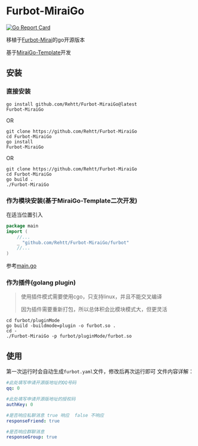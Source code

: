 # Furbot-MiraiGo
[![Go Report Card](https://goreportcard.com/badge/github.com/Rehtt/Furbot-MiraiGo)](https://goreportcard.com/report/github.com/Rehtt/Furbot-MiraiGo)

移植于[Furbot-Mirai](https://github.com/furleywolf/Furbot-Mirai)的go开源版本

基于[MiraiGo-Template](https://github.com/Logiase/MiraiGo-Template)开发

## 安装

### 直接安装

```shell
go install github.com/Rehtt/Furbot-MiraiGo@latest
Furbot-MiraiGo
```

OR

```shell
git clone https://github.com/Rehtt/Furbot-MiraiGo
cd Furbot-MiraiGo
go install
Furbot-MiraiGo
```
OR

```shell
git clone https://github.com/Rehtt/Furbot-MiraiGo
cd Furbot-MiraiGo
go build .
./Furbot-MiraiGo
```

### 作为模块安装(基于MiraiGo-Template二次开发)

在适当位置引入
```go
package main
import (
	//...
    _ "github.com/Rehtt/Furbot-MiraiGo/furbot"
	//...
)
```
参考[main.go](./main.go)

### 作为插件(golang plugin)
> 使用插件模式需要使用cgo，只支持linux，并且不能交叉编译
> 
> 因为插件需要重新打包，所以总体积会比模块模式大，但更灵活
```shell
cd furbot/pluginMode
go build -buildmode=plugin -o furbot.so .
cd -
./Furbot-MiraiGo -p furbot/pluginMode/furbot.so
```

## 使用
第一次运行时会自动生成`furbot.yaml`文件，修改后再次运行即可
文件内容详解：
```yaml
#此处填写申请开源版地址的QQ号码
qq: 0

#此处填写申请开源版地址的授权码
authKey: 0

#是否响应私聊消息 true 响应  false 不响应
responseFriend: true

#是否响应群聊消息
responseGroup: true
```

